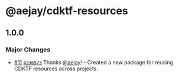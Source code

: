 # @aejay/cdktf-resources

## 1.0.0

### Major Changes

- [#11](https://github.com/aejay/aejay-js/pull/11)
  [`4336573`](https://github.com/aejay/aejay-js/commit/4336573241b04a47f0deececc32cb337ef081bfc)
  Thanks [@aejay](https://github.com/aejay)! - Created a new package for reusing
  CDKTF resources across projects.
